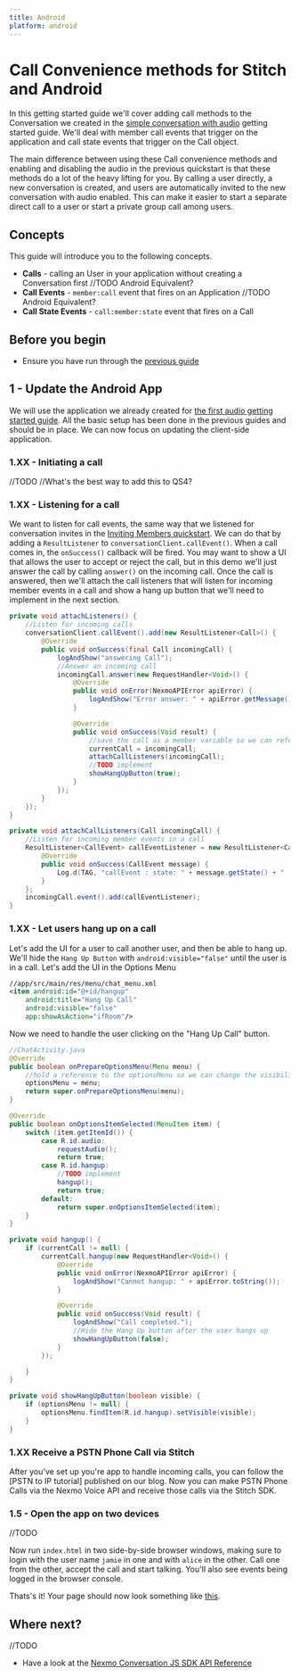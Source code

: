 ```yaml
---
title: Android
platform: android
---
```


# Call Convenience methods for Stitch and Android

In this getting started guide we'll cover adding call methods to the Conversation we created in the [simple conversation with audio](//TODO$LINK) getting started guide. We'll deal with member call events that trigger on the application and call state events that trigger on the Call object.

The main difference between using these Call convenience methods and enabling and disabling the audio in the previous quickstart is that these methods do a lot of the heavy lifting for you. By calling a user directly, a new conversation is created, and users are automatically invited to the new conversation with audio enabled. This can make it easier to start a separate direct call to a user or start a private group call among users.

## Concepts

This guide will introduce you to the following concepts.

- **Calls** - calling an User in your application without creating a Conversation first
//TODO Android Equivalent?
- **Call Events** - `member:call` event that fires on an Application
//TODO Android Equivalent?
- **Call State Events** - `call:member:state` event that fires on a Call

## Before you begin

- Ensure you have run through the [previous guide](//TODO$LINK)

## 1 - Update the Android App

We will use the application we already created for [the first audio getting started guide](//TODO$LINK). All the basic setup has been done in the previous guides and should be in place. We can now focus on updating the client-side application.


### 1.XX - Initiating a call

//TODO
//What's the best way to add this to QS4?


### 1.XX - Listening for a call

We want to listen for call events, the same way that we listened for conversation invites in the [Inviting Members quickstart](/stitch/in-app-messaging/guides/2-inviting-members). We can do that by adding a `ResultListener` to `conversationClient.callEvent()`. When a call comes in, the `onSuccess()` callback will be fired. You may want to show a UI that allows the user to accept or reject the call, but in this demo we'll just answer the call by calling `answer()` on the incoming call. Once the call is answered, then we'll attach the call listeners that will listen for incoming member events in a call and show a hang up button that we'll need to implement in the next section.

```java
private void attachListeners() {
    //Listen for incoming calls
    conversationClient.callEvent().add(new ResultListener<Call>() {
        @Override
        public void onSuccess(final Call incomingCall) {
            logAndShow("answering Call");
            //Answer an incoming call
            incomingCall.answer(new RequestHandler<Void>() {
                @Override
                public void onError(NexmoAPIError apiError) {
                    logAndShow("Error answer: " + apiError.getMessage());
                }

                @Override
                public void onSuccess(Void result) {
                    //save the call as a member variable so we can reference it outside of this method.
                    currentCall = incomingCall;
                    attachCallListeners(incomingCall);
                    //TODO implement
                    showHangUpButton(true);
                }
            });
        }
    });
}

private void attachCallListeners(Call incomingCall) {
    //Listen for incoming member events in a call
    ResultListener<CallEvent> callEventListener = new ResultListener<CallEvent>() {
        @Override
        public void onSuccess(CallEvent message) {
            Log.d(TAG, "callEvent : state: " + message.getState() + " .content:" + message.toString());
        }
    };
    incomingCall.event().add(callEventListener);
}
```

### 1.XX - Let users hang up on a call

Let's add the UI for a user to call another user, and then be able to hang up. We'll hide the `Hang Up Button` with `android:visible="false"` until the user is in a call. Let's add the UI in the Options Menu

```xml
//app/src/main/res/menu/chat_menu.xml
<item android:id="@+id/hangup"
    android:title="Hang Up Call"
    android:visible="false"
    app:showAsAction="ifRoom"/>
```

Now we need to handle the user clicking on the "Hang Up Call" button.

```java
//ChatActivity.java
@Override
public boolean onPrepareOptionsMenu(Menu menu) {
    //hold a reference to the optionsMenu so we can change the visibility of `hangup`
    optionsMenu = menu;
    return super.onPrepareOptionsMenu(menu);
}

@Override
public boolean onOptionsItemSelected(MenuItem item) {
    switch (item.getItemId()) {
        case R.id.audio:
            requestAudio();
            return true;
        case R.id.hangup:
            //TODO implement
            hangup();
            return true;
        default:
            return super.onOptionsItemSelected(item);
    }
}

private void hangup() {
    if (currentCall != null) {
        currentCall.hangup(new RequestHandler<Void>() {
            @Override
            public void onError(NexmoAPIError apiError) {
                logAndShow("Cannot hangup: " + apiError.toString());
            }

            @Override
            public void onSuccess(Void result) {
                logAndShow("Call completed.");
                //Hide the Hang Up button after the user hangs up
                showHangUpButton(false);
            }
        });

    }
}

private void showHangUpButton(boolean visible) {
    if (optionsMenu != null) {
        optionsMenu.findItem(R.id.hangup).setVisible(visible);
    }
}
```

### 1.XX Receive a PSTN Phone Call via Stitch

After you've set up you're app to handle incoming calls, you can follow the [PSTN to IP tutorial] published on our blog. Now you can make PSTN Phone Calls via the Nexmo Voice API and receive those calls via the Stitch SDK.

### 1.5 - Open the app on two devices

//TODO

Now run `index.html` in two side-by-side browser windows, making sure to login with the user name `jamie` in one and with `alice` in the other. Call one from the other, accept the call and start talking. You'll also see events being logged in the browser console.

Thats's it! Your page should now look something like [this](https://github.com/Nexmo/conversation-js-quickstart/blob/master/examples/6-calling-users/index.html).

## Where next?

//TODO
- Have a look at the [Nexmo Conversation JS SDK API Reference](https://developer.nexmo.com/sdk/stitch/javascript/)
